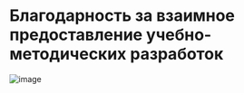 # Благодарность за взаимное предоставление учебно-методических разработок
![image](https://github.com/IvanSibirevV2/InfoKomSysNetworks/assets/19653524/eb54fe5a-fc64-459f-ac46-1f7c6a5d4bef)
